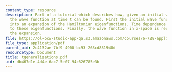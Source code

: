 ```yaml
---
content_type: resource
description: Part of a tutorial which describes how, given an initial wave function,
  the wave function at time t can be found. First the initial wave function is decomposed
  into an expansion of the Hamiltonian eigenfunctions. Time dependence is then applied
  to these eigenfunctions. Finally, the wave function in x-space is recreated from
  the expansion.
file: https://ol-ocw-studio-app-qa.s3.amazonaws.com/courses/6-728-applied-quantum-and-statistical-physics-fall-2006/db467d1e4d4e6ac75e0794c626785e3b_tgeneralizations.pdf
file_type: application/pdf
parent_uid: 2c4132ae-7bf9-4900-bc93-263cd831948d
resourcetype: Document
title: tgeneralizations.pdf
uid: db467d1e-4d4e-6ac7-5e07-94c626785e3b
---
```

